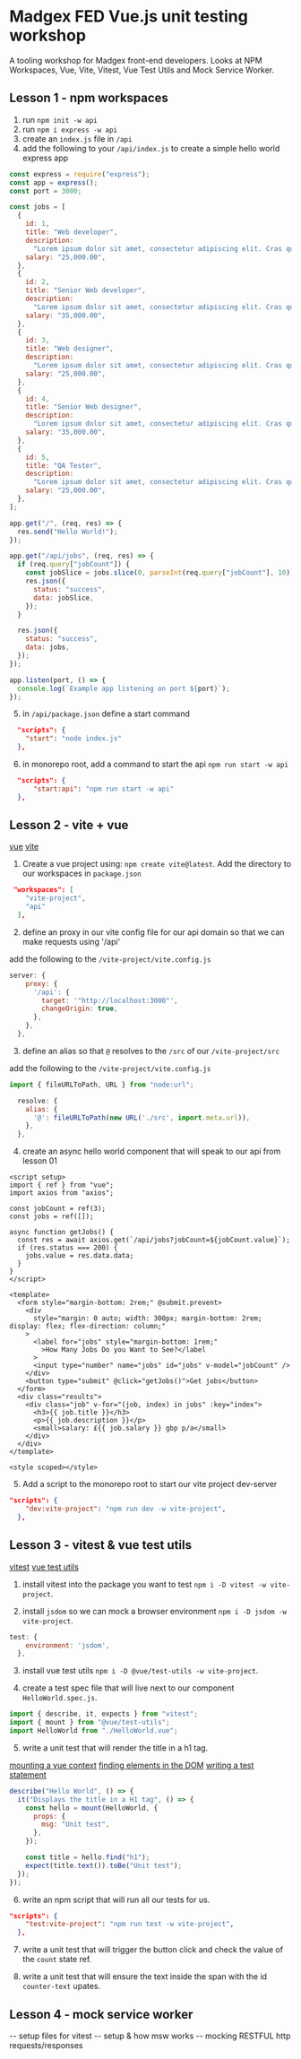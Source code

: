 # Madgex FED Vue.js unit testing workshop

A tooling workshop for Madgex front-end developers. Looks at NPM Workspaces, Vue, Vite, Vitest, Vue Test Utils and Mock Service Worker.

## Lesson 1 - npm workspaces

1. run `npm init -w api`
2. run `npm i express -w api`
3. create an `index.js` file in `/api`
4. add the following to your `/api/index.js` to create a simple hello world express app

```js
const express = require("express");
const app = express();
const port = 3000;

const jobs = [
  {
    id: 1,
    title: "Web developer",
    description:
      "Lorem ipsum dolor sit amet, consectetur adipiscing elit. Cras quis tellus lorem. Nam convallis porta augue sit amet aliquet. Aenean.",
    salary: "25,000.00",
  },
  {
    id: 2,
    title: "Senior Web developer",
    description:
      "Lorem ipsum dolor sit amet, consectetur adipiscing elit. Cras quis tellus lorem. Nam convallis porta augue sit amet aliquet. Aenean.",
    salary: "35,000.00",
  },
  {
    id: 3,
    title: "Web designer",
    description:
      "Lorem ipsum dolor sit amet, consectetur adipiscing elit. Cras quis tellus lorem. Nam convallis porta augue sit amet aliquet. Aenean.",
    salary: "25,000.00",
  },
  {
    id: 4,
    title: "Senior Web designer",
    description:
      "Lorem ipsum dolor sit amet, consectetur adipiscing elit. Cras quis tellus lorem. Nam convallis porta augue sit amet aliquet. Aenean.",
    salary: "35,000.00",
  },
  {
    id: 5,
    title: "QA Tester",
    description:
      "Lorem ipsum dolor sit amet, consectetur adipiscing elit. Cras quis tellus lorem. Nam convallis porta augue sit amet aliquet. Aenean.",
    salary: "25,000.00",
  },
];

app.get("/", (req, res) => {
  res.send("Hello World!");
});

app.get("/api/jobs", (req, res) => {
  if (req.query["jobCount"]) {
    const jobSlice = jobs.slice(0, parseInt(req.query["jobCount"], 10));
    res.json({
      status: "success",
      data: jobSlice,
    });
  }

  res.json({
    status: "success",
    data: jobs,
  });
});

app.listen(port, () => {
  console.log(`Example app listening on port ${port}`);
});
```

5. in `/api/package.json` define a start command

```json
  "scripts": {
    "start": "node index.js"
  },
```

6. in monorepo root, add a command to start the api `npm run start -w api`

```json
  "scripts": {
      "start:api": "npm run start -w api"
  },
```

## Lesson 2 - vite + vue

[vue](https://vuejs.org/)
[vite](https://vitejs.dev/)

1. Create a vue project using: `npm create vite@latest`. Add the directory to our workspaces in `package.json`

```json
 "workspaces": [
    "vite-project",
    "api"
  ],
```

2. define an proxy in our vite config file for our api domain so that we can make requests using '/api'

add the following to the `/vite-project/vite.config.js`

```js
server: {
    proxy: {
      '/api': {
        target: '"http://localhost:3000"',
        changeOrigin: true,
      },
    },
  },
```

3. define an alias so that `@` resolves to the `/src` of our `/vite-project/src`

add the following to the `/vite-project/vite.config.js`

```js
import { fileURLToPath, URL } from "node:url";
```

```js
  resolve: {
    alias: {
      '@': fileURLToPath(new URL('./src', import.meta.url)),
    },
  },
```

4. create an async hello world component that will speak to our api from lesson 01

```vue
<script setup>
import { ref } from "vue";
import axios from "axios";

const jobCount = ref(3);
const jobs = ref([]);

async function getJobs() {
  const res = await axios.get(`/api/jobs?jobCount=${jobCount.value}`);
  if (res.status === 200) {
    jobs.value = res.data.data;
  }
}
</script>

<template>
  <form style="margin-bottom: 2rem;" @submit.prevent>
    <div
      style="margin: 0 auto; width: 300px; margin-bottom: 2rem; display: flex; flex-direction: column;"
    >
      <label for="jobs" style="margin-bottom: 1rem;"
        >How Many Jobs Do you Want to See?</label
      >
      <input type="number" name="jobs" id="jobs" v-model="jobCount" />
    </div>
    <button type="submit" @click="getJobs()">Get jobs</button>
  </form>
  <div class="results">
    <div class="job" v-for="(job, index) in jobs" :key="index">
      <h3>{{ job.title }}</h3>
      <p>{{ job.description }}</p>
      <small>salary: £{{ job.salary }} gbp p/a</small>
    </div>
  </div>
</template>

<style scoped></style>
```

5. Add a script to the monorepo root to start our vite project dev-server

```json
"scripts": {
    "dev:vite-project": "npm run dev -w vite-project",
  },
```

## Lesson 3 - vitest & vue test utils

[vitest](https://vitest.dev/)
[vue test utils](https://test-utils.vuejs.org/)

1. install vitest into the package you want to test `npm i -D vitest -w vite-project`.

2. install `jsdom` so we can mock a browser environment `npm i -D jsdom -w vite-project`.

```js
test: {
    environment: 'jsdom',
  },
```

3. install vue test utils `npm i -D @vue/test-utils -w vite-project`.

4. create a test spec file that will live next to our component `HelloWorld.spec.js`.

```js
import { describe, it, expects } from "vitest";
import { mount } from "@vue/test-utils";
import HelloWorld from "./HelloWorld.vue";
```

5. write a unit test that will render the title in a h1 tag.

[mounting a vue context](https://test-utils.vuejs.org/api/#mount)
[finding elements in the DOM](https://test-utils.vuejs.org/api/#find)
[writing a test statement](https://vitest.dev/api/expect.html)

```js
describe("Hello World", () => {
  it("Displays the title in a H1 tag", () => {
    const hello = mount(HelloWorld, {
      props: {
        msg: "Unit test",
      },
    });

    const title = hello.find("h1");
    expect(title.text()).toBe("Unit test");
  });
});
```

6. write an npm script that will run all our tests for us.

```json
"scripts": {
    "test:vite-project": "npm run test -w vite-project",
  },
```

7. write a unit test that will trigger the button click and check the value of the `count` state ref.

8. write a unit test that will ensure the text inside the span with the id `counter-text` upates.

## Lesson 4 - mock service worker

-- setup files for vitest
-- setup & how msw works
-- mocking RESTFUL http requests/responses
